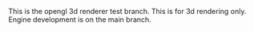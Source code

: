 This is the opengl 3d renderer test branch. This is for 3d rendering only. Engine development is on the main branch. 
